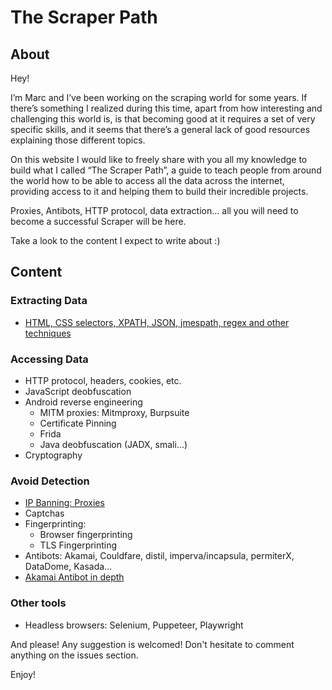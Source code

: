 # The Scraper Path

## About

Hey!

I’m Marc and I’ve been working on the scraping world for some years. If there’s something I realized during this time, apart from how interesting and challenging this world is, is that becoming good at it requires a set of very specific skills, and it seems that there’s a general lack of good resources explaining those different topics.

On this website I would like to freely share with you all my knowledge to build what I called “The Scraper Path”, a guide to teach people from around the world how to be able to access all the data across the internet, providing access to it and helping them to build their incredible projects.


Proxies, Antibots, HTTP protocol, data extraction… all you will need to become a successful Scraper will be here.


Take a look to the content I expect to write about :) 


## Content

### Extracting Data
* [HTML, CSS selectors, XPATH, JSON, jmespath, regex and other techniques](data_extraction.md)


### Accessing Data
* HTTP protocol, headers, cookies, etc.
* JavaScript deobfuscation
* Android reverse engineering
  * MITM proxies: Mitmproxy, Burpsuite
  * Certificate Pinning
  * Frida
  * Java deobfuscation (JADX, smali...)
* Cryptography


### Avoid Detection
* [IP Banning: Proxies](proxy.md)
* Captchas
* Fingerprinting:
  * Browser fingerprinting
  * TLS Fingerprinting
* Antibots: Akamai, Couldfare, distil, imperva/incapsula, permiterX, DataDome, Kasada...
* [Akamai Antibot in depth](akamai.md)


### Other tools
* Headless browsers: Selenium, Puppeteer, Playwright



And please! Any suggestion is welcomed! Don't hesitate to comment anything on the issues section. 

Enjoy!
